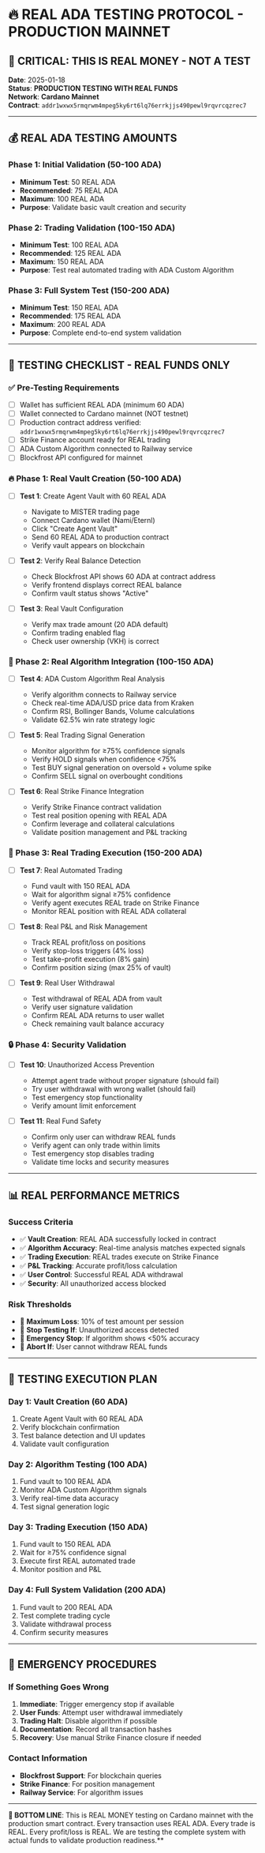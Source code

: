 # 🔥 REAL ADA TESTING PROTOCOL - PRODUCTION MAINNET

## 🚨 **CRITICAL: THIS IS REAL MONEY - NOT A TEST**

**Date**: 2025-01-18  
**Status**: **PRODUCTION TESTING WITH REAL FUNDS**  
**Network**: **Cardano Mainnet**  
**Contract**: `addr1wxwx5rmqrwm4mpeg5ky6rt6lq76errkjjs490pewl9rqvrcqzrec7`

---

## 💰 **REAL ADA TESTING AMOUNTS**

### **Phase 1: Initial Validation (50-100 ADA)**
- **Minimum Test**: 50 REAL ADA
- **Recommended**: 75 REAL ADA  
- **Maximum**: 100 REAL ADA
- **Purpose**: Validate basic vault creation and security

### **Phase 2: Trading Validation (100-150 ADA)**
- **Minimum Test**: 100 REAL ADA
- **Recommended**: 125 REAL ADA
- **Maximum**: 150 REAL ADA
- **Purpose**: Test real automated trading with ADA Custom Algorithm

### **Phase 3: Full System Test (150-200 ADA)**
- **Minimum Test**: 150 REAL ADA
- **Recommended**: 175 REAL ADA
- **Maximum**: 200 REAL ADA
- **Purpose**: Complete end-to-end system validation

---

## 🎯 **TESTING CHECKLIST - REAL FUNDS ONLY**

### **✅ Pre-Testing Requirements**
- [ ] Wallet has sufficient REAL ADA (minimum 60 ADA)
- [ ] Wallet connected to Cardano mainnet (NOT testnet)
- [ ] Production contract address verified: `addr1wxwx5rmqrwm4mpeg5ky6rt6lq76errkjjs490pewl9rqvrcqzrec7`
- [ ] Strike Finance account ready for REAL trading
- [ ] ADA Custom Algorithm connected to Railway service
- [ ] Blockfrost API configured for mainnet

### **🔥 Phase 1: Real Vault Creation (50-100 ADA)**
- [ ] **Test 1**: Create Agent Vault with 60 REAL ADA
  - Navigate to MISTER trading page
  - Connect Cardano wallet (Nami/Eternl)
  - Click "Create Agent Vault"
  - Send 60 REAL ADA to production contract
  - Verify vault appears on blockchain
  
- [ ] **Test 2**: Verify Real Balance Detection
  - Check Blockfrost API shows 60 ADA at contract address
  - Verify frontend displays correct REAL balance
  - Confirm vault status shows "Active"
  
- [ ] **Test 3**: Real Vault Configuration
  - Verify max trade amount (20 ADA default)
  - Confirm trading enabled flag
  - Check user ownership (VKH) is correct

### **🤖 Phase 2: Real Algorithm Integration (100-150 ADA)**
- [ ] **Test 4**: ADA Custom Algorithm Real Analysis
  - Verify algorithm connects to Railway service
  - Check real-time ADA/USD price data from Kraken
  - Confirm RSI, Bollinger Bands, Volume calculations
  - Validate 62.5% win rate strategy logic
  
- [ ] **Test 5**: Real Trading Signal Generation
  - Monitor algorithm for ≥75% confidence signals
  - Verify HOLD signals when confidence <75%
  - Test BUY signal generation on oversold + volume spike
  - Confirm SELL signal on overbought conditions
  
- [ ] **Test 6**: Real Strike Finance Integration
  - Verify Strike Finance contract validation
  - Test real position opening with REAL ADA
  - Confirm leverage and collateral calculations
  - Validate position management and P&L tracking

### **💸 Phase 3: Real Trading Execution (150-200 ADA)**
- [ ] **Test 7**: Real Automated Trading
  - Fund vault with 150 REAL ADA
  - Wait for algorithm signal ≥75% confidence
  - Verify agent executes REAL trade on Strike Finance
  - Monitor REAL position with REAL ADA collateral
  
- [ ] **Test 8**: Real P&L and Risk Management
  - Track REAL profit/loss on positions
  - Verify stop-loss triggers (4% loss)
  - Test take-profit execution (8% gain)
  - Confirm position sizing (max 25% of vault)
  
- [ ] **Test 9**: Real User Withdrawal
  - Test withdrawal of REAL ADA from vault
  - Verify user signature validation
  - Confirm REAL ADA returns to user wallet
  - Check remaining vault balance accuracy

### **🔒 Phase 4: Security Validation**
- [ ] **Test 10**: Unauthorized Access Prevention
  - Attempt agent trade without proper signature (should fail)
  - Try user withdrawal with wrong wallet (should fail)
  - Test emergency stop functionality
  - Verify amount limit enforcement
  
- [ ] **Test 11**: Real Fund Safety
  - Confirm only user can withdraw REAL funds
  - Verify agent can only trade within limits
  - Test emergency stop disables trading
  - Validate time locks and security measures

---

## 📊 **REAL PERFORMANCE METRICS**

### **Success Criteria**
- ✅ **Vault Creation**: REAL ADA successfully locked in contract
- ✅ **Algorithm Accuracy**: Real-time analysis matches expected signals
- ✅ **Trading Execution**: REAL trades execute on Strike Finance
- ✅ **P&L Tracking**: Accurate profit/loss calculation
- ✅ **User Control**: Successful REAL ADA withdrawal
- ✅ **Security**: All unauthorized access blocked

### **Risk Thresholds**
- 🚨 **Maximum Loss**: 10% of test amount per session
- 🚨 **Stop Testing If**: Unauthorized access detected
- 🚨 **Emergency Stop**: If algorithm shows <50% accuracy
- 🚨 **Abort If**: User cannot withdraw REAL funds

---

## 🎯 **TESTING EXECUTION PLAN**

### **Day 1: Vault Creation (60 ADA)**
1. Create Agent Vault with 60 REAL ADA
2. Verify blockchain confirmation
3. Test balance detection and UI updates
4. Validate vault configuration

### **Day 2: Algorithm Testing (100 ADA)**
1. Fund vault to 100 REAL ADA
2. Monitor ADA Custom Algorithm signals
3. Verify real-time data accuracy
4. Test signal generation logic

### **Day 3: Trading Execution (150 ADA)**
1. Fund vault to 150 REAL ADA
2. Wait for ≥75% confidence signal
3. Execute first REAL automated trade
4. Monitor position and P&L

### **Day 4: Full System Validation (200 ADA)**
1. Fund vault to 200 REAL ADA
2. Test complete trading cycle
3. Validate withdrawal process
4. Confirm security measures

---

## 🚨 **EMERGENCY PROCEDURES**

### **If Something Goes Wrong**
1. **Immediate**: Trigger emergency stop if available
2. **User Funds**: Attempt user withdrawal immediately
3. **Trading Halt**: Disable algorithm if possible
4. **Documentation**: Record all transaction hashes
5. **Recovery**: Use manual Strike Finance closure if needed

### **Contact Information**
- **Blockfrost Support**: For blockchain queries
- **Strike Finance**: For position management
- **Railway Service**: For algorithm issues

---

**🎯 BOTTOM LINE**: This is REAL MONEY testing on Cardano mainnet with the production smart contract. Every transaction uses REAL ADA. Every trade is REAL. Every profit/loss is REAL. We are testing the complete system with actual funds to validate production readiness.**
